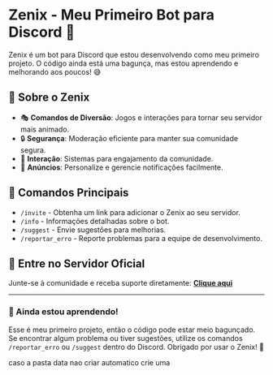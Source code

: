 # Zenix - Meu Primeiro Bot para Discord 🚀

Zenix é um bot para Discord que estou desenvolvendo como meu primeiro projeto. O código ainda está uma bagunça, mas estou aprendendo e melhorando aos poucos! 😅

## 🤖 Sobre o Zenix

- 🎭 **Comandos de Diversão**: Jogos e interações para tornar seu servidor mais animado.
- 🔒 **Segurança**: Moderação eficiente para manter sua comunidade segura.
- 🎉 **Interação**: Sistemas para engajamento da comunidade.
- 📢 **Anúncios**: Personalize e gerencie notificações facilmente.

## 📌 Comandos Principais

- `/invite` - Obtenha um link para adicionar o Zenix ao seu servidor.
- `/info` - Informações detalhadas sobre o bot.
- `/suggest` - Envie sugestões para melhorias.
- `/reportar_erro` - Reporte problemas para a equipe de desenvolvimento.

## 🔗 Entre no Servidor Oficial

Junte-se à comunidade e receba suporte diretamente: [**Clique aqui**](https://discord.gg/T4c3eNamVR)

---

### 📌 Ainda estou aprendendo!
Esse é meu primeiro projeto, então o código pode estar meio bagunçado. Se encontrar algum problema ou tiver sugestões, utilize os comandos `/reportar_erro` ou `/suggest` dentro do Discord. Obrigado por usar o Zenix! 🚀

caso a pasta data nao criar automatico crie uma 
